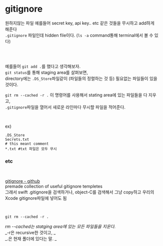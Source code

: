 # gitignore

원하지않는 파일 예를들어 secret key, api key.. etc 같은 것들을 무시하고 add하게 해준다  
```.gitignore``` 파일인데 hidden file이다. (```ls -a``` command통해 terminal에서 볼 수 있다)

<br></br>

예를들어 ```git add .```를 했다고 생각해보자.  
```git status```를 통해 staging area를 살펴보면,  
directory에는 ```.DS_Store```파일같이 (파일들의 정렬하는 것 등) 필요없는 파일들이 있을 것이다.


```git rm --cached -r .``` 이 명령어를 사용해서 stating area에 있는 파일들을 다 지우고,  
```.gitignore```파일을 열어서 새로운 라인마다 무시할 파일을 적어준다.  

<br>

ex)
```
.DS_Store
Secrets.txt
# this meant comment
*.txt #txt 파일은 모두 무시
```

### etc

<br>

[gitignore - github](github.com/github/gitignore)  
premade collection of useful gitignore templetes  
그래서 swift .gitignore을 검색하거나, object-C를 검색해서 그냥 copy하고 우리의 Xcode gitignore파일에 넣어도 됨

<br>

```git rm --cached -r .```

_rm --cached는 statging area에 있는 모든 파일들을 지운다._   
_-r은 recursive한 것이고, _     
_.은 현재 폴더에 있다는 말. _  


